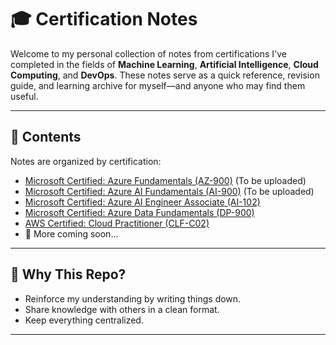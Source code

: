 # 🎓 Certification Notes

Welcome to my personal collection of notes from certifications I've completed in the fields of **Machine Learning**, **Artificial Intelligence**, **Cloud Computing**, and **DevOps**. These notes serve as a quick reference, revision guide, and learning archive for myself—and anyone who may find them useful.

---

## 📘 Contents

Notes are organized by certification:

- [Microsoft Certified: Azure Fundamentals (AZ-900)](.) (To be uploaded)
- [Microsoft Certified: Azure AI Fundamentals (AI-900)](.) (To be uploaded)
- [Microsoft Certified: Azure AI Engineer Associate (AI-102)](./AI-102)
- [Microsoft Certified: Azure Data Fundamentals (DP-900)](./DP-900)
- [AWS Certified: Cloud Practitioner (CLF-C02)](./CLF-C02)
- 📝 More coming soon...

---

## 🧠 Why This Repo?

- Reinforce my understanding by writing things down.
- Share knowledge with others in a clean format.
- Keep everything centralized.

---
